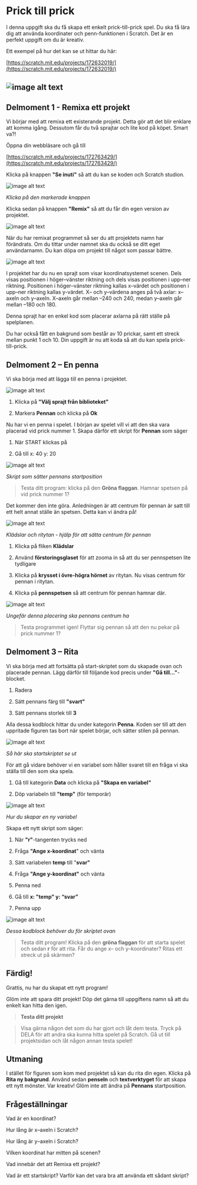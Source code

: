 # Prick till prick

I denna uppgift ska du få skapa ett enkelt prick-till-prick spel. Du ska få lära dig att använda koordinater och penn-funktionen i Scratch. Det är en perfekt uppgift om du är kreativ.

Ett exempel på hur det kan se ut hittar du här:

[https://scratch.mit.edu/projects/172632019/](https://scratch.mit.edu/projects/172632019/)

## ![image alt text](image_0.png)

## Delmoment 1 - Remixa ett projekt

Vi börjar med att remixa ett existerande projekt. Detta gör att det blir enklare att komma igång. Dessutom får du två sprajtar och lite kod på köpet. Smart va?!

Öppna din webbläsare och gå till

[https://scratch.mit.edu/projects/172763429/](https://scratch.mit.edu/projects/172763429/)

Klicka på knappen **"Se inuti"** så att du kan se koden och Scratch studion.

![image alt text](image_1.png)

*Klicka på den markerade knappen*

Klicka sedan på knappen **"Remix"** så att du får din egen version av projektet.

![image alt text](image_2.png)

När du har remixat programmet så ser du att projektets namn har förändrats. Om du tittar under namnet ska du också se ditt eget användarnamn. Du kan döpa om projekt till något som passar bättre.

![image alt text](image_3.png)

I projektet har du nu en sprajt som visar koordinatsystemet scenen. Dels visas positionen i höger–vänster riktning och dels visas positionen i upp–ner riktning. Positionen i höger–vänster riktning kallas x–värdet och positionen i upp–ner riktning kallas y-värdet. X– och y–värdena anges på två axlar: x–axeln och y–axeln. X–axeln går mellan –240 och 240, medan y–axeln går mellan –180 och 180.

Denna sprajt har en enkel kod som placerar axlarna på rätt ställe på spelplanen.

Du har också fått en bakgrund som består av 10 prickar, samt ett streck mellan punkt 1 och 10. Din uppgift är nu att koda så att du kan spela prick-till-prick.

## Delmoment 2 – En penna

Vi ska börja med att lägga till en penna i projektet.

![image alt text](image_4.png)

1. Klicka på **"Välj sprajt från biblioteket"**

2. Markera **Pennan** och klicka på **Ok**

Nu har vi en penna i spelet. I början av spelet vill vi att den ska vara placerad vid prick nummer 1. Skapa därför ett skript för **Pennan** som säger

1. När START klickas på

2. Gå till x: 40 y: 20

![image alt text](image_5.png)

*Skript som sätter pennans startposition*

> Testa ditt program: klicka på den **Gröna flaggan**. Hamnar spetsen på vid prick nummer 1?

Det kommer den inte göra. Anledningen är att centrum för pennan är satt till ett helt annat ställe än spetsen. Detta kan vi ändra på!

![image alt text](image_6.png)

*Klädslar och ritytan - hjälp för att sätta centrum för pennan*

1. Klicka på fliken **Klädslar**

2. Använd **förstoringsglaset** för att zooma in så att du ser pennspetsen lite tydligare

3. Klicka på **krysset i övre-högra hörnet** av ritytan. Nu visas centrum för pennan i ritytan.

4. Klicka på **pennspetsen** så att centrum för pennan hamnar där.   

![image alt text](image_7.png)

*Ungefär denna placering ska pennans centrum ha*

> Testa programmet igen! Flyttar sig pennan så att den nu pekar på prick nummer 1?

## Delmoment 3 – Rita

Vi ska börja med att fortsätta på start-skriptet som du skapade ovan och placerade pennan. Lägg därför till följande kod precis under **"Gå till..."**-blocket.

1. Radera

2. Sätt pennans färg till **"svart"**

3. Sätt pennans storlek till **3**

Alla dessa kodblock hittar du under kategorin **Penna**. Koden ser till att den uppritade figuren tas bort när spelet börjar, och sätter stilen på pennan.

![image alt text](image_8.png)

*Så här ska startskriptet se ut*

För att gå vidare behöver vi en variabel som håller svaret till en fråga vi ska ställa till den som ska spela.

1. Gå till kategorin **Data** och klicka på **"Skapa en variabel"**

2. Döp variabeln till **"temp"** (för temporär)

![image alt text](image_9.png)

*Hur du skapar en ny variabel*

Skapa ett nytt skript som säger:

1. När **"r"**-tangenten trycks ned

2. Fråga **"Ange x-koordinat**" och vänta

3. Sätt variabelen **temp** till "**svar"**

4. Fråga **"Ange y-koordinat"** och vänta

5. Penna ned

6. Gå till **x: "temp" y: “svar”**

7. Penna upp

![image alt text](image_10.png)

*Dessa kodblock behöver du för skriptet ovan*

> Testa ditt program! Klicka på den **gröna flaggan** för att starta spelet och sedan **r** för att rita. Får du ange x– och y–koordinater? Ritas ett streck ut på skärmen?

## Färdig!

Grattis, nu har du skapat ett nytt program!

Glöm inte att spara ditt projekt! Döp det gärna till uppgiftens namn så att du enkelt kan hitta den igen.

> **Testa ditt projekt**

> Visa gärna någon det som du har gjort och låt dem testa. Tryck på DELA för att andra ska kunna hitta spelet på Scratch. Gå ut till projektsidan och låt någon annan testa spelet!

## Utmaning

I stället för figuren som kom med projektet så kan du rita din egen. Klicka på **Rita ny bakgrund**. Använd sedan **penseln** och **textverktyget** för att skapa ett nytt mönster. Var kreativ! Glöm inte att ändra på **Pennans** startposition.

## Frågeställningar

Vad är en koordinat?

Hur lång är x–axeln i Scratch?

Hur lång är y–axeln i Scratch?

Vilken koordinat har mitten på scenen?

Vad innebär det att Remixa ett projekt?

Vad är ett startskript? Varför kan det vara bra att använda ett sådant skript?

